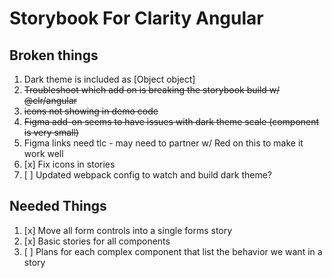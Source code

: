 # Storybook For Clarity Angular

## Broken things

1. Dark theme is included as [Object object]
2. ~~Troubleshoot which add on is breaking the storybook build w/ @clr/angular~~
3. ~~icons not showing in demo code~~
4. ~~Figma add-on seems to have issues with dark theme scale (component is very small)~~
5. Figma links need tlc - may need to partner w/ Red on this to make it work well
6. [x] Fix icons in stories
7. [ ] Updated webpack config to watch and build dark theme?

## Needed Things

1. [x] Move all form controls into a single forms story
2. [x] Basic stories for all components
3. [ ] Plans for each complex component that list the behavior we want in a story

